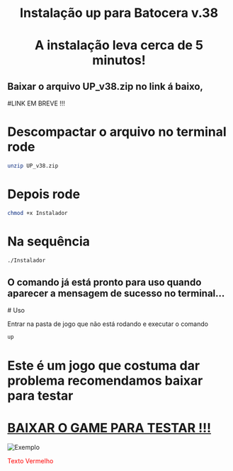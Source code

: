 <center><h1>Instalação up para Batocera v.38</h1></center>





<center><h1>A instalação leva cerca de 5 minutos!</h1></center>

<h2>Baixar o arquivo UP_v38.zip no link á baixo,</h2>

#LINK EM BREVE !!!


# Descompactar o arquivo no terminal rode 

```bash
unzip UP_v38.zip
```

# Depois rode 
```bash
chmod +x Instalador 
```

# Na sequência 
```bash
./Instalador
```
<h2>O comando já está pronto para uso quando aparecer a mensagem de sucesso no terminal...</h2>
# Uso

Entrar na pasta de jogo que não está rodando e executar o comando 

```bash
up

```
# Este é um jogo que costuma dar problema recomendamos baixar para testar 


# [BAIXAR O GAME PARA TESTAR !!!](https://steamunlocked.net/e24f29-teenage-mutant-ninja-turtles-shredders-revenge-free-download/)



<img src="https://drive.google.com/uc?id=1M-LerAxS4WO7ULMZZgQ7yVEZeZf4nLAj" alt="Exemplo">



<span style="color:red;">Texto Vermelho</span>



